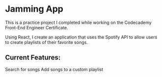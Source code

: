 # Jamming App


This is a practice project I completed while working on the Codecademy Front-End Engineer Certificate.

Using React, I create an application that uses the Spotify API to allow users to create playlists of their favorite songs.
## Current Features:
Search for songs
Add songs to a custom playlist
